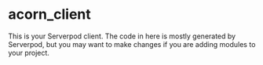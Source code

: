 # acorn_client

This is your Serverpod client. The code in here is mostly generated by
Serverpod, but you may want to make changes if you are adding modules to your
project.
